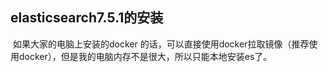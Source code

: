## elasticsearch7.5.1的安装

​    如果大家的电脑上安装的docker 的话，可以直接使用docker拉取镜像（推荐使用docker），但是我的电脑内存不是很大，所以只能本地安装es了。

